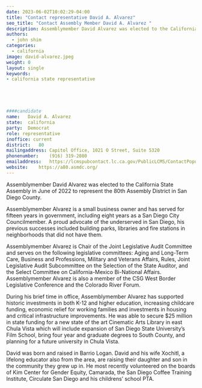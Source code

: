 ```yaml
---
date: 2023-06-02T10:02:29-04:00
title: "Contact representative David A. Alvarez"
seo_title: "Contact Assembly Member David A. Alvarez "
description: Assemblymember David Alvarez was elected to the California State Assembly in June of 2022 to represent the 80th Assembly District in San Diego County.
authors:
  - john shim
categories:
  - california
image: david-alvarez.jpeg
weight: 0
layout: single
keywords:
- california state representative





####candidate
name:	David A. Alvarez
state:	california
party:	Democrat
role: representative
inoffice: current
district:	80
mailingaddress:	Capitol Office, 1021 O Street, Suite 5320
phonenumber:	(916) 319-2080
emailaddress:	https://lcmspubcontact.lc.ca.gov/PublicLCMS/ContactPopup.php?district=AD80&inframe=N
website:	https://a80.asmdc.org/
---
```


Assemblymember David Alvarez was elected to the California State Assembly in June of 2022 to represent the 80th Assembly District in San Diego County.

Assemblymember Alvarez is a small business owner and has served for fifteen years in government, including eight years as a San Diego City Councilmember. A proud advocate of the underserved in San Diego, his previous successes included building parks, libraries and fire stations in neighborhoods that did not have them.

Assemblymember Alvarez is Chair of the Joint Legislative Audit Committee and serves on the following legislative committees: Aging and Long-Term Care, Business and Professions, Military and Veterans Affairs, Rules, Joint Legislative Audit Subcommittee on the Selection of the State Auditor, and the Select Committee on California-Mexico Bi-National Affairs. Assemblymember Alvarez is also a member of the CSG West Border Legislative Conference and the Colorado River Forum.

During his brief time in office, Assemblymember Alvarez has supported historic investments in both K-12 and higher education, increasing childcare funding, economic relief for working families and investments in housing and critical infrastructure improvements. He was able to secure $25 million in state funding for a new state of the art Cinematic Arts Library in east Chula Vista which will include expansion of San Diego State University’s Film School, bring four year and graduate degrees to South County, and planning for a future university in Chula Vista.

David was born and raised in Barrio Logan. David and his wife Xochitl, a lifelong educator also from the area, are raising their daughter and son in the community they grew up in. He most recently volunteered on the boards of Kim Center for Gender Equity, Camarada, the San Diego Coffee Training Institute, Circulate San Diego and his childrens’ school PTA.